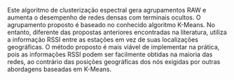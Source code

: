Este algoritmo de clusterização espectral gera agrupamentos RAW e aumenta o desempenho de redes densas com terminais ocultos. O agrupamento proposto é baseado no conhecido algoritmo K-Means. No entanto, diferente das propostas anteriores encontradas na literatura, utiliza a informação RSSI entre as estações em vez de suas localizações geográficas. 
O método proposto é mais viável de implementar na prática, pois as informações RSSI podem ser facilmente obtidas na maioria das redes, ao contrário das posições geográficas dos nós exigidas por outras abordagens baseadas em K-Means.
